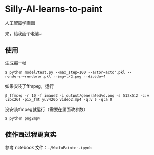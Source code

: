 # Silly-AI-learns-to-paint

人工智障学画画

来，给我画个老婆~

## 使用

生成每一帧
```
$ python model/test.py --max_step=100 --actor=actor.pkl --renderer=renderer.pkl --img=./2.png --divide=4
```

如果安装了ffmpeg，运行
```
$ ffmpeg -r 10 -f image2 -i output/generated%d.png -s 512x512 -c:v libx264 -pix_fmt yuv420p video2.mp4 -q:v 0 -q:a 0
```
没安装ffmpeg就运行（需要在里面改参数）
```
$ python png2mp4
```

## 使作画过程更真实

参考 notebook 文件：`./WaifuPainter.ipynb`


